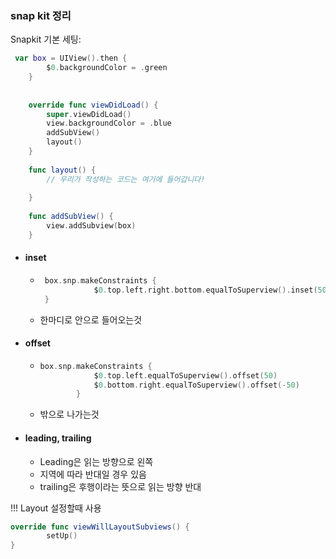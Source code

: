 ### snap kit 정리

Snapkit 기본 세팅:

```swift
 var box = UIView().then {
        $0.backgroundColor = .green
    }
    
    
    override func viewDidLoad() {
        super.viewDidLoad()
        view.backgroundColor = .blue
        addSubView()
        layout()
    }
    
    func layout() {
        // 우리가 작성하는 코드는 여기에 들어갑니다!
        
    }
    
    func addSubView() {
        view.addSubview(box)
    }
```

- #### inset

  - ```swift
     box.snp.makeConstraints {
                $0.top.left.right.bottom.equalToSuperview().inset(50)
     }
    ```

  - 한마디로 안으로 들어오는것 

- #### offset

  - ```swift
    box.snp.makeConstraints {
                $0.top.left.equalToSuperview().offset(50)
                $0.bottom.right.equalToSuperview().offset(-50)
            }
    ```

  - 밖으로 나가는것

- #### leading, trailing

  - Leading은 읽는 방향으로 왼쪽
  - 지역에 따라 반대일 경우 있음
  - trailing은 후행이라는 뜻으로 읽는 방향 반대

!!! Layout 설정할때 사용

```swift
override func viewWillLayoutSubviews() {
        setUp()
}
```



